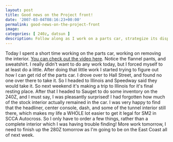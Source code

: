 ```yaml
---
layout: post
title: Good news on the Project front!
date: '2007-03-04T08:16:23+00:00'
permalink: good-news-on-the-project-front
image: 
categories: [ 240z, datsun ]
description: Follow along as I work on a parts car, strategize its disposal, and discover unexpected finds in a 240Z. Car restoration insights and updates included...
---
```


Today I spent a short time working on the parts car, working on removing the interior. [You can check out the video here](/parts-car-interior-removal-day-1). Notice the flannel pants, and sweatshirt. I really didn't want to do any work today, but I forced myself to at least do a little.
After doing that little work I started trying to figure out how I can get rid of the parts car. I drove over to Hall Street, and found no one over there to take it. So I headed to Illinois and Speedway said they would take it. So next weekend it's making a trip to Illinois for it's final resting place.
After that I headed to Sauget to do some inventory on the 240Z, and I must say, I was pleasantly surprised! I had forgotten how much of the stock interior actually remained in the car. I was very happy to find that the headliner, center console, dash, and some of the tunnel interior still there, which makes my life a WHOLE lot easier to get it legal for SM2 in SCCA Autocross. So I only have to order a few things, rather than a complete interior which I was having trouble finding!
More work tomorrow, I need to finish up the 280Z tomorrow as I'm going to be on the East Coast all of next week.


